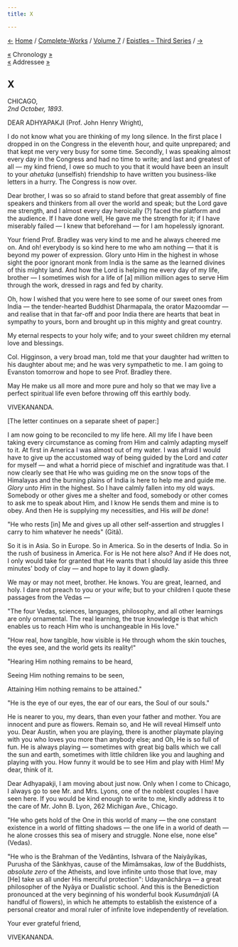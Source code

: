 ```yaml
---
title: X

---
```

<div>

[←](09_adhyapakji.htm) [Home](../../../index.htm) /
[Complete-Works](../../complete_works.htm) / [Volume
7](../volume_7_contents.htm) / [Epistles – Third
Series](epistles_third_series_contents.htm)
/ [→](11_mrs_tannatt_woods.htm)

  

[«](09_adhyapakji.htm) Chronology [»](11_mrs_tannatt_woods.htm)  
[«](09_adhyapakji.htm) Addressee [»](12_adhyapakji.htm)

## X

CHICAGO,  
*2nd October, 1893*.

DEAR ADHYAPAKJI (Prof. John Henry Wright),

I do not know what you are thinking of my long silence. In the first
place I dropped in on the Congress in the eleventh hour, and quite
unprepared; and that kept me very very busy for some time. Secondly, I
was speaking almost every day in the Congress and had no time to write;
and last and greatest of all — my kind friend, I owe so much to you that
it would have been an insult to your *ahetuka* (unselfish) friendship to
have written you business-like letters in a hurry. The Congress is now
over.

Dear brother, I was so so afraid to stand before that great assembly of
fine speakers and thinkers from all over the world and speak; but the
Lord gave me strength, and I almost every day heroically (?) faced the
platform and the audience. If I have done well, He gave me the strength
for it; if I have miserably failed — I knew that beforehand — for I am
hopelessly ignorant.

Your friend Prof. Bradley was very kind to me and he always cheered me
on. And oh! everybody is so kind here to me who am nothing — that it is
beyond my power of expression. Glory unto Him in the highest in whose
sight the poor ignorant monk from India is the same as the learned
divines of this mighty land. And how the Lord is helping me every day of
my life, brother — I sometimes wish for a life of \[a\] million million
ages to serve Him through the work, dressed in rags and fed by charity.

Oh, how I wished that you were here to see some of our sweet ones from
India — the tender-hearted Buddhist Dharmapala, the orator Mazoomdar —
and realise that in that far-off and poor India there are hearts that
beat in sympathy to yours, born and brought up in this mighty and great
country.

My eternal respects to your holy wife; and to your sweet children my
eternal love and blessings.

Col. Higginson, a very broad man, told me that your daughter had written
to his daughter about me; and he was very sympathetic to me. I am going
to Evanston tomorrow and hope to see Prof. Bradley there.

May He make us all more and more pure and holy so that we may live a
perfect spiritual life even before throwing off this earthly body.

VIVEKANANDA.

  
\[The letter continues on a separate sheet of paper:\]

I am now going to be reconciled to my life here. All my life I have been
taking every circumstance as coming from Him and calmly adapting myself
to it. At first in America I was almost out of my water. I was afraid I
would have to give up the accustomed way of being guided by the Lord and
*cater* for myself — and what a horrid piece of mischief and ingratitude
was that. I now clearly see that He who was guiding me on the snow tops
of the Himalayas and the burning plains of India is here to help me and
guide me. *Glory unto Him* in the highest. So I have calmly fallen into
my old ways. Somebody or other gives me a shelter and food, somebody or
other comes to ask me to speak about Him, and I know He sends them and
mine is to obey. And then He is supplying my necessities, and His *will
be done*!

"He who rests \[in\] Me and gives up all other self-assertion and
struggles I carry to him whatever he needs" (Gitâ).

So it is in Asia. So in Europe. So in America. So in the deserts of
India. So in the rush of business in America. For is He not here also?
And if He does not, I only would take for granted that He wants that I
should lay aside this three minutes' body of clay — and hope to lay it
down gladly.

We may or may not meet, brother. He knows. You are great, learned, and
holy. I dare not preach to you or your wife; but to your children I
quote these passages from the Vedas —

"The four Vedas, sciences, languages, philosophy, and all other
learnings are only ornamental. The real learning, the true knowledge is
that which enables us to reach Him who is unchangeable in His love."

"How real, how tangible, how visible is He through whom the skin
touches, the eyes see, and the world gets its reality!"

"Hearing Him nothing remains to be heard,

Seeing Him nothing remains to be seen,

Attaining Him nothing remains to be attained."

"He is the eye of our eyes, the ear of our ears, the Soul of our souls."

He is nearer to you, my dears, than even your father and mother. You are
innocent and pure as flowers. Remain so, and He will reveal Himself unto
you. Dear Austin, when you are playing, there is another playmate
playing with you who loves you more than anybody else; and Oh, He is so
full of fun. He is always playing — sometimes with great big balls which
we call the sun and earth, sometimes with little children like you and
laughing and playing with you. How funny it would be to see Him and play
with Him! My dear, think of it.

Dear Adhyapakji, I am moving about just now. Only when I come to
Chicago, I always go to see Mr. and Mrs. Lyons, one of the noblest
couples I have seen here. If you would be kind enough to write to me,
kindly address it to the care of Mr. John B. Lyon, 262 Michigan Ave.,
Chicago.

"He who gets hold of the One in this world of many — the one constant
existence in a world of flitting shadows — the one life in a world of
death — he alone crosses this sea of misery and struggle. None else,
none else" (Vedas).

"He who is the Brahman of the Vedântins, Ishvara of the Naiyâyikas,
Purusha of the Sânkhyas, cause of the Mimâmsakas, *law* of the
Buddhists, *absolute zero* of the Atheists, and love infinite unto those
that love, may \[He\] take us all under His merciful protection":
Udayanâchârya — a great philosopher of the Nyâya or Dualistic school.
And this is the Benediction pronounced at the very beginning of his
wonderful book *Kusumânjali* (A handful of flowers), in which he
attempts to establish the existence of a personal creator and moral
ruler of infinite love independently of revelation.

Your ever grateful friend,

VIVEKANANDA.

</div>
